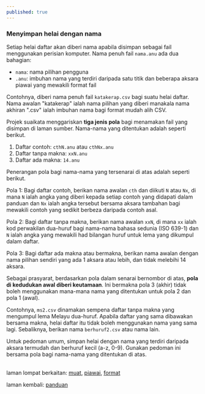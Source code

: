 ```yaml
---
published: true
---
```


### Menyimpan helai dengan nama

Setiap helai daftar akan diberi nama apabila disimpan
sebagai fail menggunakan perisian komputer. Nama penuh
fail `nama.anu` ada dua bahagian:

- `nama`: nama pilihan pengguna
- `.anu`: imbuhan nama yang terdiri daripada satu titik
dan beberapa aksara piawai yang mewakili format fail

Contohnya, diberi nama penuh fail `katakerap.csv` bagi
suatu helai daftar. Nama awalan "katakerap" ialah nama
pilihan yang diberi manakala nama akhiran ".csv" ialah
imbuhan nama bagi format mudah alih CSV.

Projek suaikata menggariskan **tiga jenis pola** bagi
menamakan fail yang disimpan di laman sumber. Nama-nama
yang ditentukan adalah seperti berikut.

1. Daftar contoh: `cthN.anu` atau `cthNx.anu`
2. Daftar tanpa makna: `xxN.anu`
3. Daftar ada makna: `14.anu`

Penerangan pola bagi nama-nama yang tersenarai di atas
adalah seperti berikut.

Pola 1: Bagi daftar contoh, berikan nama awalan `cth` dan
diikuti `N` atau `Nx`, di mana `N` ialah angka yang diberi
kepada setiap contoh yang didapati dalam panduan dan `Nx`
ialah angka tersebut bersama aksara tambahan bagi mewakili
contoh yang sedikit berbeza daripada contoh asal.

Pola 2: Bagi daftar tanpa makna, berikan nama awalan `xxN`,
di mana `xx` ialah kod perwakilan dua-huruf bagi nama-nama
bahasa sedunia (ISO 639-1) dan `N` ialah angka yang mewakili
had bilangan huruf untuk lema yang dikumpul dalam daftar.

Pola 3: Bagi daftar ada makna atau bermakna, berikan nama
awalan dengan nama pilihan sendiri yang ada 1 aksara atau
lebih, dan tidak melebihi 14 aksara.

Sebagai prasyarat, berdasarkan pola dalam senarai bernombor
di atas, **pola di kedudukan awal diberi keutamaan**. Ini
bermakna pola 3 (akhir) tidak boleh menggunakan mana-mana
nama yang ditentukan untuk pola 2 dan pola 1 (awal).

Contohnya, `ms2.csv` dinamakan sempena daftar tanpa makna
yang mengumpul lema Melayu dua-huruf. Apabila daftar yang
sama dibawakan bersama makna, helai daftar itu tidak boleh
menggunakan nama yang sama lagi. Sebaliknya, berikan nama
`berhuruf2.csv` atau nama lain.

Untuk pedoman umum, simpan helai dengan nama yang terdiri
daripada aksara termudah dan berhuruf kecil (a-z, 0-9).
Gunakan pedoman ini bersama pola bagi nama-nama yang
ditentukan di atas.

&nbsp;  
laman lompat berkaitan: [muat][3], [piawai][1], [format][2]

laman kembali: [panduan][0]

  [0]: ../index.md
  [1]: ../ruj/piawai.md
  [2]: ../ruj/format.md
  [3]: muat.md
